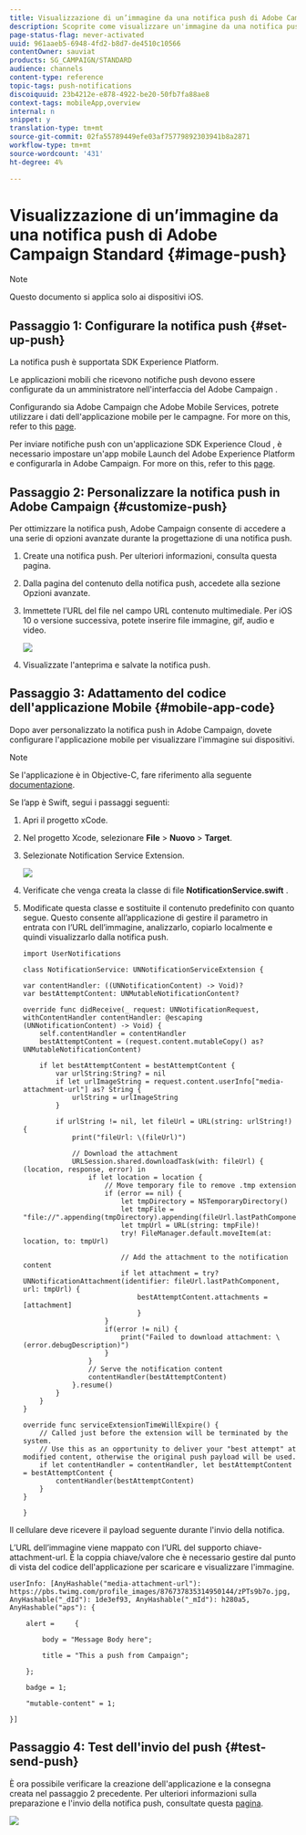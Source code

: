 ```yaml
---
title: Visualizzazione di un’immagine da una notifica push di Adobe Campaign Standard
description: Scoprite come visualizzare un'immagine da una notifica push di Adobe Campaign  su un dispositivo iOS.
page-status-flag: never-activated
uuid: 961aaeb5-6948-4fd2-b8d7-de4510c10566
contentOwner: sauviat
products: SG_CAMPAIGN/STANDARD
audience: channels
content-type: reference
topic-tags: push-notifications
discoiquuid: 23b4212e-e878-4922-be20-50fb7fa88ae8
context-tags: mobileApp,overview
internal: n
snippet: y
translation-type: tm+mt
source-git-commit: 02fa55789449efe03af75779892303941b8a2871
workflow-type: tm+mt
source-wordcount: '431'
ht-degree: 4%

---
```



# Visualizzazione di un’immagine da una notifica push di Adobe Campaign Standard {#image-push}

>[!NOTE]
>
>Questo documento si applica solo ai dispositivi iOS.

## Passaggio 1: Configurare la notifica push {#set-up-push}

La notifica push è supportata  SDK Experience Platform.

Le applicazioni mobili che ricevono notifiche push devono essere configurate da un amministratore nell&#39;interfaccia del Adobe Campaign .

Configurando sia  Adobe Campaign che Adobe Mobile Services, potrete utilizzare i dati dell&#39;applicazione mobile per le campagne. For more on this, refer to this [page](https://helpx.adobe.com/campaign/kb/configuring-app-sdk.html).

Per inviare notifiche push con un&#39;applicazione SDK Experience Cloud , è necessario impostare un&#39;app mobile  Launch del Adobe Experience Platform e configurarla in  Adobe Campaign. For more on this, refer to this [page](https://helpx.adobe.com/campaign/kb/configuring-app-sdk.html#ChannelspecificapplicationconfigurationinAdobeCampaign).

## Passaggio 2: Personalizzare la notifica push in  Adobe Campaign {#customize-push}

Per ottimizzare la notifica push,  Adobe Campaign consente di accedere a una serie di opzioni avanzate durante la progettazione di una notifica push.

1. Create una notifica push. Per ulteriori informazioni, consulta questa pagina.

1. Dalla pagina del contenuto della notifica push, accedete alla sezione Opzioni avanzate.

1. Immettete l’URL del file nel campo URL contenuto multimediale.
Per iOS 10 o versione successiva, potete inserire file immagine, gif, audio e video.

   ![](assets/push_notif_advanced_6.png)

1. Visualizzate l&#39;anteprima e salvate la notifica push.

## Passaggio 3: Adattamento del codice dell&#39;applicazione Mobile {#mobile-app-code}

Dopo aver personalizzato la notifica push in  Adobe Campaign, dovete configurare l&#39;applicazione mobile per visualizzare l&#39;immagine sui dispositivi.

>[!NOTE]
>
>Se l&#39;applicazione è in Objective-C, fare riferimento alla seguente [documentazione](https://docs.adobe.com/content/help/en/mobile-services/ios/messaging-ios/push-messaging/c-set-up-rich-push-notif-ios.html).

Se l’app è Swift, segui i passaggi seguenti:

1. Apri il progetto xCode.

1. Nel progetto Xcode, selezionare **File** > **Nuovo** > **Target**.

1. Selezionate Notification Service Extension.

   ![](assets/push_notif_advanced_12.png)

1. Verificate che venga creata la classe di file **NotificationService.swift** .

1. Modificate questa classe e sostituite il contenuto predefinito con quanto segue.
Questo consente all’applicazione di gestire il parametro in entrata con l’URL dell’immagine, analizzarlo, copiarlo localmente e quindi visualizzarlo dalla notifica push.

   ```
   import UserNotifications
   
   class NotificationService: UNNotificationServiceExtension {
   
   var contentHandler: ((UNNotificationContent) -> Void)?
   var bestAttemptContent: UNMutableNotificationContent?
   
   override func didReceive(_ request: UNNotificationRequest, withContentHandler contentHandler: @escaping (UNNotificationContent) -> Void) {
       self.contentHandler = contentHandler
       bestAttemptContent = (request.content.mutableCopy() as? UNMutableNotificationContent)
   
       if let bestAttemptContent = bestAttemptContent {
           var urlString:String? = nil
           if let urlImageString = request.content.userInfo["media-attachment-url"] as? String {
               urlString = urlImageString
           }
   
           if urlString != nil, let fileUrl = URL(string: urlString!) {
               print("fileUrl: \(fileUrl)")
   
               // Download the attachment
               URLSession.shared.downloadTask(with: fileUrl) { (location, response, error) in
                   if let location = location {
                       // Move temporary file to remove .tmp extension
                       if (error == nil) {
                           let tmpDirectory = NSTemporaryDirectory()
                           let tmpFile = "file://".appending(tmpDirectory).appending(fileUrl.lastPathComponent)
                           let tmpUrl = URL(string: tmpFile)!
                           try! FileManager.default.moveItem(at: location, to: tmpUrl)
   
                           // Add the attachment to the notification content
                           if let attachment = try? UNNotificationAttachment(identifier: fileUrl.lastPathComponent, url: tmpUrl) {
                               bestAttemptContent.attachments = [attachment]
                               }
                       }
                       if(error != nil) {
                           print("Failed to download attachment: \(error.debugDescription)")
                       }
                   }
                   // Serve the notification content
                   contentHandler(bestAttemptContent)
               }.resume()
           }
       }
   }
   
   override func serviceExtensionTimeWillExpire() {
       // Called just before the extension will be terminated by the system.
       // Use this as an opportunity to deliver your "best attempt" at modified content, otherwise the original push payload will be used.
       if let contentHandler = contentHandler, let bestAttemptContent = bestAttemptContent {
           contentHandler(bestAttemptContent)
       }
   }
   
   }
   ```

Il cellulare deve ricevere il payload seguente durante l&#39;invio della notifica.

L’URL dell’immagine viene mappato con l’URL del supporto chiave-attachment-url. È la coppia chiave/valore che è necessario gestire dal punto di vista del codice dell&#39;applicazione per scaricare e visualizzare l&#39;immagine.

```
userInfo: [AnyHashable("media-attachment-url"): https://pbs.twimg.com/profile_images/876737835314950144/zPTs9b7o.jpg, AnyHashable("_dId"): 1de3ef93, AnyHashable("_mId"): h280a5, AnyHashable("aps"): {
 
    alert =     {
 
        body = "Message Body here";
 
        title = "This a push from Campaign";
 
    };
 
    badge = 1;
 
    "mutable-content" = 1;
 
}]
```

## Passaggio 4: Test dell&#39;invio del push {#test-send-push}

È ora possibile verificare la creazione dell&#39;applicazione e la consegna creata nel passaggio 2 precedente. Per ulteriori informazioni sulla preparazione e l&#39;invio della notifica push, consultate questa [pagina](../../channels/using/preparing-and-sending-a-push-notification.md).

![](assets/push_notif_advanced_34.png)

